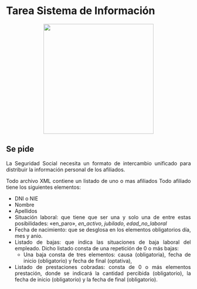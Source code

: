 <div align="justify">

# Tarea Sistema de Información


<div align="center">
  <img width="300px" src="https://static1.elcorreo.com/www/multimedia/201911/25/media/cortadas/carta-sms-seguridad-social-vida-laboral-2017-2018-2019-kIaG-U907937571379IF-624x385@El%20Correo.png">
</div>


## Se pide

  La Seguridad Social necesita un formato de intercambio unificado para distribuir la información personal de los afiliados.

  Todo archivo XML contiene un listado de uno o mas afiliados
  Todo afiliado tiene los siguientes elementos:
  - DNI o NIE
  - Nombre
  - Apellidos
  - Situación laboral: que tiene que ser una y solo una de entre estas posibilidades: «en_paro», _en_activo_, _jubilado_, _edad_no_laboral_
  - Fecha de nacimiento: que se desglosa en los elementos obligatorios día, mes y anio.
  - Listado de bajas: que indica las situaciones de baja laboral del empleado. Dicho listado consta de una repetición de 0 o más bajas:
    - Una baja consta de tres elementos: causa (obligatoria), fecha de inicio (obligatorio) y fecha de final (optativa),
  - Listado de prestaciones cobradas: consta de 0 o más elementos prestación, donde se indicará la cantidad percibida (obligatorio), la fecha de inicio (obligatorio) y la fecha de final (obligatorio).
